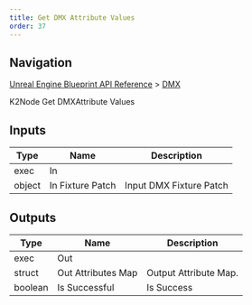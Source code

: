 ```yaml
---
title: Get DMX Attribute Values
order: 37
---
```

## Navigation

[Unreal Engine Blueprint API Reference](https://dev.epicgames.com/documentation/en-us/unreal-engine/BlueprintAPI) > [DMX](https://dev.epicgames.com/documentation/en-us/unreal-engine/BlueprintAPI/DMX)

K2Node Get DMXAttribute Values

## Inputs

| Type | Name | Description |
| --- | --- | --- |
| exec | In |  |
| object | In Fixture Patch | Input DMX Fixture Patch |

## Outputs

| Type | Name | Description |
| --- | --- | --- |
| exec | Out |  |
| struct | Out Attributes Map | Output Attribute Map. |
| boolean | Is Successful | Is Success |
